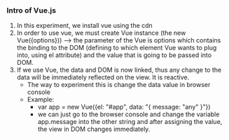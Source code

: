 ### Intro of Vue.js
1. In this experiment, we install vue using the cdn
2. In order to use vue, we must create Vue instance (the new Vue({options})) --> the parameter of the Vue is options which contains the binding to the DOM (defining to which element Vue wants to plug into, using el attribute) and the value that is going to be passed into DOM.
3. If we use Vue, the data and DOM is now linked, thus any change to the data will be immediately reflected on the view. It is reactive.
    - The way to experiment this is change the data value in browser console
    - Example:
        - var app = new Vue({el: "#app", data: "{ message: "any" }"})
        - we can just go to the browser console and change the variable app.message into the other string and after assigning the value, the view in DOM changes immediately.